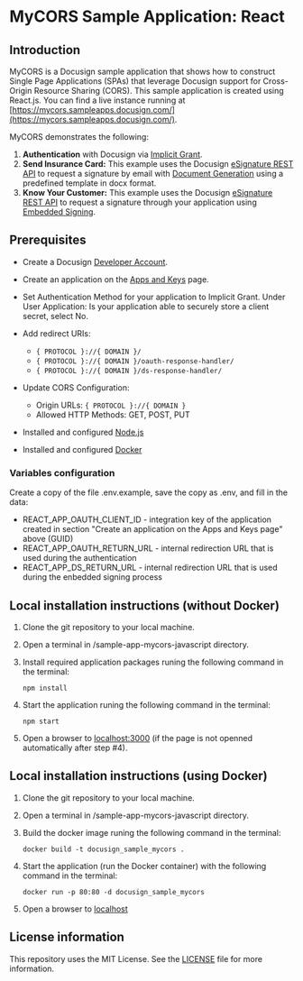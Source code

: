 # MyCORS Sample Application: React

## Introduction

MyCORS is a Docusign sample application that shows how to construct Single Page Applications (SPAs) that leverage Docusign support for Cross-Origin Resource Sharing (CORS). This sample application is created using React.js. You can find a live instance running at [https://mycors.sampleapps.docusign.com/](https://mycors.sampleapps.docusign.com/).

MyCORS demonstrates the following:

1. **Authentication** with Docusign via [Implicit Grant](https://developers.docusign.com/platform/auth/implicit/).
2. **Send Insurance Card:**
   This example uses the Docusign [eSignature REST API](https://developers.docusign.com/docs/esign-rest-api/) to request a signature by email with [Document Generation](https://developers.docusign.com/docs/esign-rest-api/how-to/request-signature-email-document-generation/) using a predefined template in docx format.
3. **Know Your Customer:**
   This example uses the Docusign [eSignature REST API](https://developers.docusign.com/docs/esign-rest-api/) to request a signature through your application using [Embedded Signing](https://developers.docusign.com/docs/esign-rest-api/how-to/request-signature-in-app-embedded/).

## Prerequisites

- Create a Docusign [Developer Account](https://go.docusign.com/o/sandbox/).
- Create an application on the [Apps and Keys](https://admindemo.docusign.com/authenticate?goTo=appsAndKeys) page.
- Set Authentication Method for your application to Implicit Grant. Under User Application: Is your application able to securely store a client secret, select No.

- Add redirect URIs:
  - `{ PROTOCOL }://{ DOMAIN }/`
  - `{ PROTOCOL }://{ DOMAIN }/oauth-response-handler/`
  - `{ PROTOCOL }://{ DOMAIN }/ds-response-handler/`
- Update CORS Configuration:

  - Origin URLs: `{ PROTOCOL }://{ DOMAIN }`
  - Allowed HTTP Methods: GET, POST, PUT

- Installed and configured [Node.js](https://nodejs.org/en/download)
- Installed and configured [Docker](https://www.docker.com/)

### Variables configuration

Create a copy of the file .env.example, save the copy as .env, and fill in the data:

- REACT_APP_OAUTH_CLIENT_ID - integration key of the application created in section "Create an application on the Apps and Keys page" above (GUID)
- REACT_APP_OAUTH_RETURN_URL - internal redirection URL that is used during the authentication
- REACT_APP_DS_RETURN_URL - internal redirection URL that is used during the enbedded signing process

## Local installation instructions (without Docker)

1. Clone the git repository to your local machine.
2. Open a terminal in /sample-app-mycors-javascript directory.
3. Install required application packages runing the following command in the terminal:
   ```
   npm install
   ```
4. Start the application runing the following command in the terminal:

   ```
   npm start
   ```

5. Open a browser to [localhost:3000](http://localhost:3000) (if the page is not openned automatically after step #4).

## Local installation instructions (using Docker)

1. Clone the git repository to your local machine.
2. Open a terminal in /sample-app-mycors-javascript directory.
3. Build the docker image runing the following command in the terminal:
   ```
   docker build -t docusign_sample_mycors .
   ```
4. Start the application (run the Docker container) with the following command in the terminal:

   ```
   docker run -p 80:80 -d docusign_sample_mycors
   ```

5. Open a browser to [localhost](http://localhost)

## License information

This repository uses the MIT License. See the [LICENSE](./LICENSE) file for more information.
